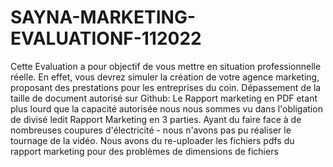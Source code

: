 # SAYNA-MARKETING-EVALUATIONF-112022
Cette Evaluation a pour objectif de vous mettre en situation professionnelle réelle. En effet, vous devrez simuler la création de votre agence marketing, proposant des prestations pour les entreprises du coin. 
Dépassement de la taille de document autorisé sur Github: Le Rapport marketing en PDF etant plus lourd que la capacité autorisée nous nous sommes vu dans l'obligation de divisé ledit Rapport Marketing en 3 parties.
Ayant du faire face à de nombreuses coupures d'électricité - nous n'avons pas pu réaliser le tournage de la vidéo.
Nous avons du re-uploader les fichiers pdfs du rapport marketing pour des problèmes de dimensions de fichiers
